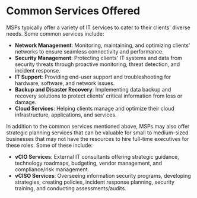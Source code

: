 # Common Services Offered

MSPs typically offer a variety of IT services to cater to their clients' diverse needs. Some common services include:

* **Network Management**: Monitoring, maintaining, and optimizing clients' networks to ensure seamless connectivity and performance.
* **Security Management**: Protecting clients' IT systems and data from security threats through proactive monitoring, threat detection, and incident response.
* **IT Support**: Providing end-user support and troubleshooting for hardware, software, and network issues.
* **Backup and Disaster Recovery**: Implementing data backup and recovery solutions to protect clients' critical information from loss or damage.
* **Cloud Services**: Helping clients manage and optimize their cloud infrastructure, applications, and services.

In addition to the common services mentioned above, MSPs may also offer strategic planning services that can be valuable for small to medium-sized businesses that may not have the resources to hire full-time executives for these roles. Some of these include:

* **vCIO Services**: External IT consultants offering strategic guidance, technology roadmaps, budgeting, vendor management, and compliance/risk management.
* **vCISO Services**: Overseeing information security programs, developing strategies, creating policies, incident response planning, security training, and conducting assessments/audits.
